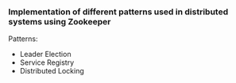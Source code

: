 ### Implementation of different patterns used in distributed systems using Zookeeper

Patterns:
* Leader Election
* Service Registry
* Distributed Locking